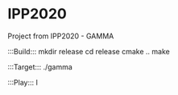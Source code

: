 # IPP2020
Project from IPP2020 - GAMMA

:::Build:::
mkdir release
cd release
cmake ..
make

:::Target:::
./gamma

:::Play:::
I <width> <height> <players> <areas>
